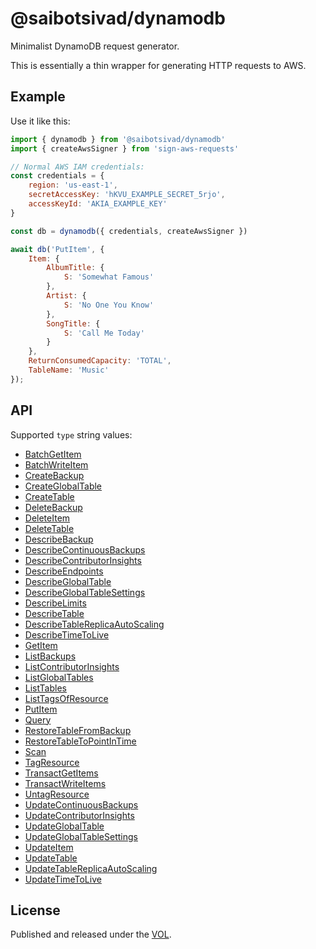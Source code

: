 # @saibotsivad/dynamodb

Minimalist DynamoDB request generator.

This is essentially a thin wrapper for generating HTTP requests to AWS.

## Example

Use it like this:

```js
import { dynamodb } from '@saibotsivad/dynamodb'
import { createAwsSigner } from 'sign-aws-requests'

// Normal AWS IAM credentials:
const credentials = {
	region: 'us-east-1',
	secretAccessKey: 'hKVU_EXAMPLE_SECRET_5rjo',
	accessKeyId: 'AKIA_EXAMPLE_KEY'
}

const db = dynamodb({ credentials, createAwsSigner })

await db('PutItem', {
	Item: {
		AlbumTitle: {
			S: 'Somewhat Famous'
		},
		Artist: {
			S: 'No One You Know'
		},
		SongTitle: {
			S: 'Call Me Today'
		}
	}, 
	ReturnConsumedCapacity: 'TOTAL', 
	TableName: 'Music'
});
```

## API



Supported `type` string values:

* [BatchGetItem](https://docs.aws.amazon.com/AWSJavaScriptSDK/latest/AWS/DynamoDB.html#batchGetItem-property)
* [BatchWriteItem](https://docs.aws.amazon.com/AWSJavaScriptSDK/latest/AWS/DynamoDB.html#batchWriteItem-property)
* [CreateBackup](https://docs.aws.amazon.com/AWSJavaScriptSDK/latest/AWS/DynamoDB.html#createBackup-property)
* [CreateGlobalTable](https://docs.aws.amazon.com/AWSJavaScriptSDK/latest/AWS/DynamoDB.html#createGlobalTable-property)
* [CreateTable](https://docs.aws.amazon.com/AWSJavaScriptSDK/latest/AWS/DynamoDB.html#createTable-property)
* [DeleteBackup](https://docs.aws.amazon.com/AWSJavaScriptSDK/latest/AWS/DynamoDB.html#deleteBackup-property)
* [DeleteItem](https://docs.aws.amazon.com/AWSJavaScriptSDK/latest/AWS/DynamoDB.html#deleteItem-property)
* [DeleteTable](https://docs.aws.amazon.com/AWSJavaScriptSDK/latest/AWS/DynamoDB.html#deleteTable-property)
* [DescribeBackup](https://docs.aws.amazon.com/AWSJavaScriptSDK/latest/AWS/DynamoDB.html#describeBackup-property)
* [DescribeContinuousBackups](https://docs.aws.amazon.com/AWSJavaScriptSDK/latest/AWS/DynamoDB.html#describeContinuousBackups-property)
* [DescribeContributorInsights](https://docs.aws.amazon.com/AWSJavaScriptSDK/latest/AWS/DynamoDB.html#describeContributorInsights-property)
* [DescribeEndpoints](https://docs.aws.amazon.com/AWSJavaScriptSDK/latest/AWS/DynamoDB.html#describeEndpoints-property)
* [DescribeGlobalTable](https://docs.aws.amazon.com/AWSJavaScriptSDK/latest/AWS/DynamoDB.html#describeGlobalTable-property)
* [DescribeGlobalTableSettings](https://docs.aws.amazon.com/AWSJavaScriptSDK/latest/AWS/DynamoDB.html#describeGlobalTableSettings-property)
* [DescribeLimits](https://docs.aws.amazon.com/AWSJavaScriptSDK/latest/AWS/DynamoDB.html#describeLimits-property)
* [DescribeTable](https://docs.aws.amazon.com/AWSJavaScriptSDK/latest/AWS/DynamoDB.html#describeTable-property)
* [DescribeTableReplicaAutoScaling](https://docs.aws.amazon.com/AWSJavaScriptSDK/latest/AWS/DynamoDB.html#describeTableReplicaAutoScaling-property)
* [DescribeTimeToLive](https://docs.aws.amazon.com/AWSJavaScriptSDK/latest/AWS/DynamoDB.html#describeTimeToLive-property)
* [GetItem](https://docs.aws.amazon.com/AWSJavaScriptSDK/latest/AWS/DynamoDB.html#getItem-property)
* [ListBackups](https://docs.aws.amazon.com/AWSJavaScriptSDK/latest/AWS/DynamoDB.html#listBackups-property)
* [ListContributorInsights](https://docs.aws.amazon.com/AWSJavaScriptSDK/latest/AWS/DynamoDB.html#listContributorInsights-property)
* [ListGlobalTables](https://docs.aws.amazon.com/AWSJavaScriptSDK/latest/AWS/DynamoDB.html#listGlobalTables-property)
* [ListTables](https://docs.aws.amazon.com/AWSJavaScriptSDK/latest/AWS/DynamoDB.html#listTables-property)
* [ListTagsOfResource](https://docs.aws.amazon.com/AWSJavaScriptSDK/latest/AWS/DynamoDB.html#listTagsOfResource-property)
* [PutItem](https://docs.aws.amazon.com/AWSJavaScriptSDK/latest/AWS/DynamoDB.html#putItem-property)
* [Query](https://docs.aws.amazon.com/AWSJavaScriptSDK/latest/AWS/DynamoDB.html#query-property)
* [RestoreTableFromBackup](https://docs.aws.amazon.com/AWSJavaScriptSDK/latest/AWS/DynamoDB.html#restoreTableFromBackup-property)
* [RestoreTableToPointInTime](https://docs.aws.amazon.com/AWSJavaScriptSDK/latest/AWS/DynamoDB.html#restoreTableToPointInTime-property)
* [Scan](https://docs.aws.amazon.com/AWSJavaScriptSDK/latest/AWS/DynamoDB.html#scan-property)
* [TagResource](https://docs.aws.amazon.com/AWSJavaScriptSDK/latest/AWS/DynamoDB.html#tagResource-property)
* [TransactGetItems](https://docs.aws.amazon.com/AWSJavaScriptSDK/latest/AWS/DynamoDB.html#transactGetItems-property)
* [TransactWriteItems](https://docs.aws.amazon.com/AWSJavaScriptSDK/latest/AWS/DynamoDB.html#transactWriteItems-property)
* [UntagResource](https://docs.aws.amazon.com/AWSJavaScriptSDK/latest/AWS/DynamoDB.html#untagResource-property)
* [UpdateContinuousBackups](https://docs.aws.amazon.com/AWSJavaScriptSDK/latest/AWS/DynamoDB.html#updateContinuousBackups-property)
* [UpdateContributorInsights](https://docs.aws.amazon.com/AWSJavaScriptSDK/latest/AWS/DynamoDB.html#updateContributorInsights-property)
* [UpdateGlobalTable](https://docs.aws.amazon.com/AWSJavaScriptSDK/latest/AWS/DynamoDB.html#updateGlobalTable-property)
* [UpdateGlobalTableSettings](https://docs.aws.amazon.com/AWSJavaScriptSDK/latest/AWS/DynamoDB.html#updateGlobalTableSettings-property)
* [UpdateItem](https://docs.aws.amazon.com/AWSJavaScriptSDK/latest/AWS/DynamoDB.html#updateItem-property)
* [UpdateTable](https://docs.aws.amazon.com/AWSJavaScriptSDK/latest/AWS/DynamoDB.html#updateTable-property)
* [UpdateTableReplicaAutoScaling](https://docs.aws.amazon.com/AWSJavaScriptSDK/latest/AWS/DynamoDB.html#updateTableReplicaAutoScaling-property)
* [UpdateTimeToLive](https://docs.aws.amazon.com/AWSJavaScriptSDK/latest/AWS/DynamoDB.html#updateTimeToLive-property)

## License

Published and released under the [VOL](http://veryopenlicense.com).
